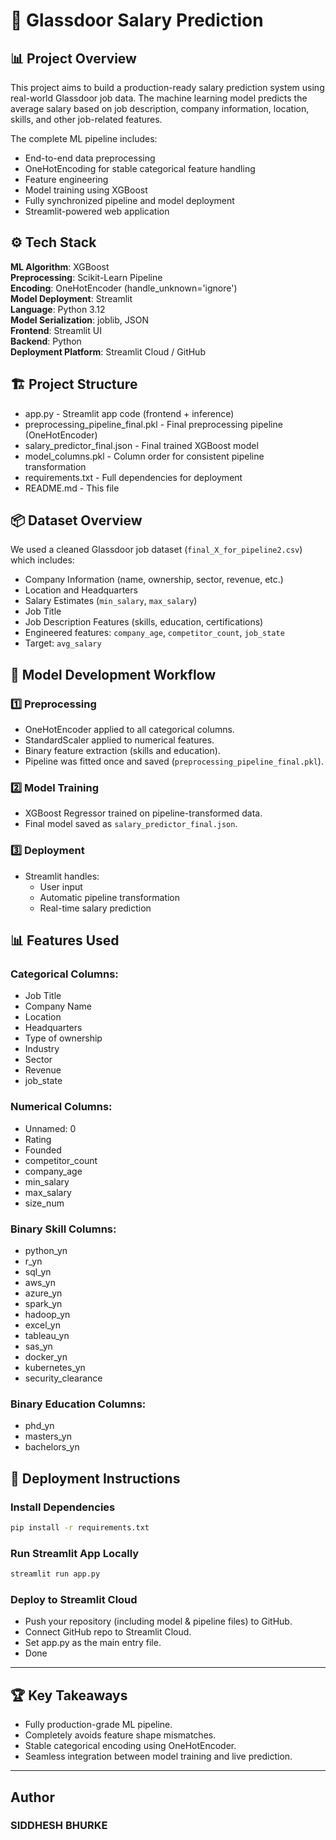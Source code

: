 # 🚀 Glassdoor Salary Prediction 

## 📊 Project Overview

This project aims to build a production-ready salary prediction system using real-world Glassdoor job data. The machine learning model predicts the average salary based on job description, company information, location, skills, and other job-related features.

The complete ML pipeline includes:

- End-to-end data preprocessing
- OneHotEncoding for stable categorical feature handling
- Feature engineering
- Model training using XGBoost
- Fully synchronized pipeline and model deployment
- Streamlit-powered web application

## ⚙️ Tech Stack

**ML Algorithm**: XGBoost  
**Preprocessing**: Scikit-Learn Pipeline  
**Encoding**: OneHotEncoder (handle_unknown='ignore')  
**Model Deployment**: Streamlit  
**Language**: Python 3.12  
**Model Serialization**: joblib, JSON  
**Frontend**: Streamlit UI  
**Backend**: Python  
**Deployment Platform**: Streamlit Cloud / GitHub

## 🏗 Project Structure

- app.py - Streamlit app code (frontend + inference)
- preprocessing_pipeline_final.pkl - Final preprocessing pipeline (OneHotEncoder)
- salary_predictor_final.json - Final trained XGBoost model
- model_columns.pkl - Column order for consistent pipeline transformation
- requirements.txt - Full dependencies for deployment
- README.md - This file

## 📦 Dataset Overview

We used a cleaned Glassdoor job dataset (`final_X_for_pipeline2.csv`) which includes:

- Company Information (name, ownership, sector, revenue, etc.)
- Location and Headquarters
- Salary Estimates (`min_salary`, `max_salary`)
- Job Title
- Job Description Features (skills, education, certifications)
- Engineered features: `company_age`, `competitor_count`, `job_state`
- Target: `avg_salary`

## 🚀 Model Development Workflow

### 1️⃣ Preprocessing

- OneHotEncoder applied to all categorical columns.
- StandardScaler applied to numerical features.
- Binary feature extraction (skills and education).
- Pipeline was fitted once and saved (`preprocessing_pipeline_final.pkl`).

### 2️⃣ Model Training

- XGBoost Regressor trained on pipeline-transformed data.
- Final model saved as `salary_predictor_final.json`.

### 3️⃣ Deployment

- Streamlit handles:
  - User input
  - Automatic pipeline transformation
  - Real-time salary prediction

## 📊 Features Used

### Categorical Columns:

- Job Title
- Company Name
- Location
- Headquarters
- Type of ownership
- Industry
- Sector
- Revenue
- job_state

### Numerical Columns:

- Unnamed: 0
- Rating
- Founded
- competitor_count
- company_age
- min_salary
- max_salary
- size_num

### Binary Skill Columns:

- python_yn
- r_yn
- sql_yn
- aws_yn
- azure_yn
- spark_yn
- hadoop_yn
- excel_yn
- tableau_yn
- sas_yn
- docker_yn
- kubernetes_yn
- security_clearance

### Binary Education Columns:

- phd_yn
- masters_yn
- bachelors_yn

## 📂 Deployment Instructions

### Install Dependencies

```bash
pip install -r requirements.txt
```

### Run Streamlit App Locally

```bash
streamlit run app.py
```
### Deploy to Streamlit Cloud
- Push your repository (including model & pipeline files) to GitHub.
- Connect GitHub repo to Streamlit Cloud.
- Set app.py as the main entry file.
- Done
---
## 🏆 Key Takeaways
- Fully production-grade ML pipeline.
- Completely avoids feature shape mismatches.
- Stable categorical encoding using OneHotEncoder.
- Seamless integration between model training and live prediction.
---
## Author
### **SIDDHESH BHURKE**
